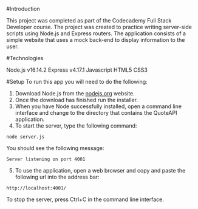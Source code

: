 #Introduction

This project was completed as part of the Codecademy Full Stack Developer course. The project was created to practice writing server-side scripts using Node.js and Express routers. The application consists of a simple website that uses a mock back-end to display information to the user.

#Technologies

Node.js v16.14.2
Express v4.17.1
Javascript
HTML5
CSS3

#Setup
To run this app you will need to do the following:
1. Download Node.js from the [nodejs.org](https://nodejs.org "Download Node.js") website.
2. Once the download has finished run the installer.
3. When you have Node successfully installed, open a command line interface and change to the directory that contains the QuoteAPI application.
4. To start the server, type the following command:
```
node server.js
```
You should see the following message:
```
Server listening on port 4001
```
5. To use the application, open a web browser and copy and paste the following url into the address bar:
```
http://localhost:4001/
```

To stop the server, press Ctrl+C in the command line interface.